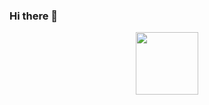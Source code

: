 ### Hi there 👋
<div id="header" align="center">
  <img src="[https://media.giphy.com/media/M9gbBd9nbDrOTu1Mqx/giphy.gif](https://www.google.com/search?hl=ru-IL&tbs=simg:CAQSiQIJJM2iNKLJuAYa_1QELELCMpwgaOwo5CAQSFIsx7iSEKqcSlxW3LbwppCW_1G6InGhtypZMhWg1Q086aYErhmEzb3ikBGId3Tu4hlVUgBTAEDAsQjq7-CBoKCggIARIEmQtHYAwLEJ3twQkanAEKHQoKY29tbWVyY2lhbNqliPYDCwoJL2ovZ3BzNGZjCh0KCnVyYmFuIGFyZWHapYj2AwsKCS9tLzAzOWpicQojChFtZXRyb3BvbGl0YW4gYXJlYdqliPYDCgoIL20vMGpfczQKHAoJY2l0eXNjYXBl2qWI9gMLCgkvbS8wMzR6N2gKGQoGc3RyZWV02qWI9gMLCgkvbS8wMWM4YnIM&sxsrf=ALiCzsbivCZC3VoOdOd-zjaF9d7hBxDcGw:1654549490691&q=%D7%AA%D7%9B%D7%A0%D7%99%D7%AA+%D7%9E%D7%92%D7%93%D7%9C%D7%99+%D7%97%D7%95%D7%A3+%D7%94%D7%9B%D7%A8%D7%9E%D7%9C&tbm=isch&sa=X&ved=2ahUKEwjXnZ-V3Zn4AhWzSvEDHbFgAo0Qwg4oAHoECAEQMw&biw=1536&bih=722&dpr=1.25#imgrc=AundrKwEi-X5pM)" width="100"/>
</div>
<!--
**Sharelock12/Sharelock12** is a ✨ _special_ ✨ repository because its `README.md` (this file) appears on your GitHub profile.

Here are some ideas to get you started:

- 🔭 I’m currently working on ...
- 🌱 I’m currently learning ...
- 👯 I’m looking to collaborate on ...
- 🤔 I’m looking for help with ...
- 💬 Ask me about ...
- 📫 How to reach me: ...
- 😄 Pronouns: ...
- ⚡ Fun fact: ...
-->
